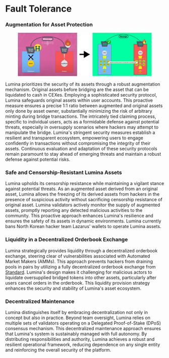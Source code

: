# Fault Tolerance

### Augmentation for Asset Protection

<figure><img src="../../.gitbook/assets/augment3.png" alt=""><figcaption></figcaption></figure>

Lumina prioritizes the security of its assets through a robust augmentation mechanism. Original assets before bridging are the asset that can be liquidated to cash in CEXes. Employing a sophisticated security protocol, Lumina safeguards original assets within user accounts. This proactive measure ensures a precise 1:1 ratio between augmented and original assets only done by asset owner, substantially minimizing the risk of arbitrary minting during bridge transactions. The intricately tied claiming process, specific to individual users, acts as a formidable defense against potential threats, especially in oversupply scenarios where hackers may attempt to manipulate the bridge. Lumina's stringent security measures establish a resilient and transparent ecosystem, empowering users to engage confidently in transactions without compromising the integrity of their assets. Continuous evaluation and adaptation of these security protocols remain paramount to stay ahead of emerging threats and maintain a robust defense against potential risks.

### Safe and Censorship-Resistant Lumina Assets

Lumina upholds its censorship resistance while maintaining a vigilant stance against potential threats. As an augmented asset derived from an original asset, Lumina allows the freezing of its derived assets from hackers in the presence of suspicious activity without sacrificing censorship resistance of original asset. Lumina validators actively monitor the supply of augmented assets, promptly reporting any detected malicious activities to the community. This proactive approach enhances Lumina's resilience and ensures the safety of its assets in dynamic environments. Lumina currently bans North Korean hacker team Lazarus' wallets to operate Lumina assets.

### Liquidity in a Decentralized Orderbook Exchange

Lumina strategically provides liquidity through a decentralized orderbook exchange, steering clear of vulnerabilities associated with Automated Market Makers (AMMs). This approach prevents hackers from draining pools in pairs by utilizing a fully decentralized orderbook exchange from [Standard](https://standardweb3.com). Lumina's design makes it challenging for malicious actors to liquidate oversupplied bridged tokens into other assets, particularly after users cancel orders in the orderbook. This liquidity provision strategy enhances the security and stability of Lumina's asset ecosystem.

### Decentralized Maintenance

Lumina distinguishes itself by embracing decentralization not only in concept but also in practice. Beyond team oversight, Lumina relies on multiple sets of validators operating on a Delegated Proof-of-Stake (DPoS) consensus mechanism. This decentralized maintenance approach ensures that Lumina's system is sustainably managed with full autonomy. By distributing responsibilities and authority, Lumina achieves a robust and resilient operational framework, reducing dependence on any single entity and reinforcing the overall security of the platform.
